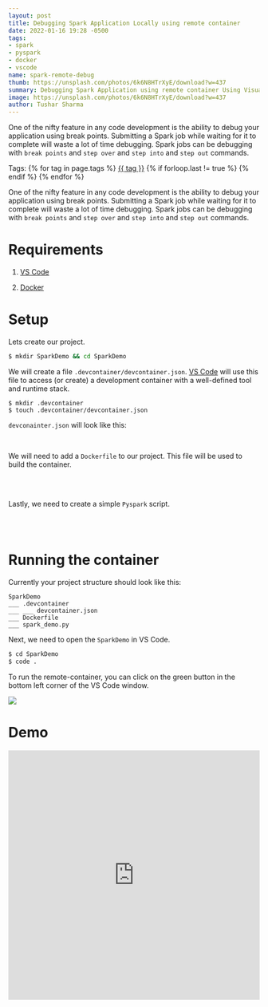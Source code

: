 ```yaml
---
layout: post
title: Debugging Spark Application Locally using remote container
date: 2022-01-16 19:28 -0500
tags:
- spark
- pyspark
- docker
- vscode
name: spark-remote-debug
thumb: https://unsplash.com/photos/6k6N8HTrXyE/download?w=437
summary: Debugging Spark Application using remote container Using Visual Studio Code
image: https://unsplash.com/photos/6k6N8HTrXyE/download?w=437
author: Tushar Sharma
---
```


One of the nifty feature in any code development is the ability to debug your application using break points. Submitting a Spark job while waiting for it to complete will waste a lot of time debugging. Spark jobs can be debugging with `break points` and `step over` and `step into` and `step out` commands.<!-- truncate_here -->

<p>Tags: {% for tag in page.tags %} <a class="mytag" href="/tag/{{ tag }}" title="View posts tagged with &quot;{{ tag }}&quot;">{{ tag }}</a>  {% if forloop.last != true %} {% endif %} {% endfor %}</p>

One of the nifty feature in any code development is the ability to debug your application using break points. Submitting a Spark job while waiting for it to complete will waste a lot of time debugging. Spark jobs can be debugging with `break points` and `step over` and `step into` and `step out` commands.


# Requirements

1. [VS Code](https://code.visualstudio.com/)

2. [Docker](https://www.docker.com/)

# Setup

Lets create our project.


```bash
$ mkdir SparkDemo && cd SparkDemo
```


 We will create a file `.devcontainer/devcontainer.json`. [VS Code](https://code.visualstudio.com/) will use this file to access (or create) a development container with a well-defined tool and runtime stack.

```
$ mkdir .devcontainer
$ touch .devcontainer/devcontainer.json
```

`devconainter.json` will look like this:<br>

<script src="https://gist.github.com/tushar-sharma/318bf60d15f03b0afe154f63589c2b84.js?file=devcontainer.json"></script><br>

We will need to add a `Dockerfile` to our project. This file will be used to build the container.<br><br>

<script src="https://gist.github.com/tushar-sharma/318bf60d15f03b0afe154f63589c2b84.js?file=Dockerfile"></script><br>


Lastly, we need to create a simple `Pyspark` script. <br><br>

<script src="https://gist.github.com/tushar-sharma/318bf60d15f03b0afe154f63589c2b84.js?file=spark_demo.py"></script><br>

# Running the container

Currently your project structure should look like this:

```
SparkDemo
___ .devcontainer
___ ___ devcontainer.json
___ Dockerfile
___ spark_demo.py

```

Next, we need to open the `SparkDemo` in VS Code.

```bash
$ cd SparkDemo
$ code .
```

To run the remote-container, you can click on the green button in the bottom left corner of the VS Code window.

<img src="{{ root_url }}/img/remote-dev-status-bar.png">

# Demo

<iframe height="500" src="https://www.youtube.com/embed/hQNbEGFpbOI"  scrolling="no" frameborder="0" style="position: relative;  width: 100%;" allow="accelerometer; autoplay; clipboard-write; encrypted-media; gyroscope; picture-in-picture" allowfullscreen></iframe>

